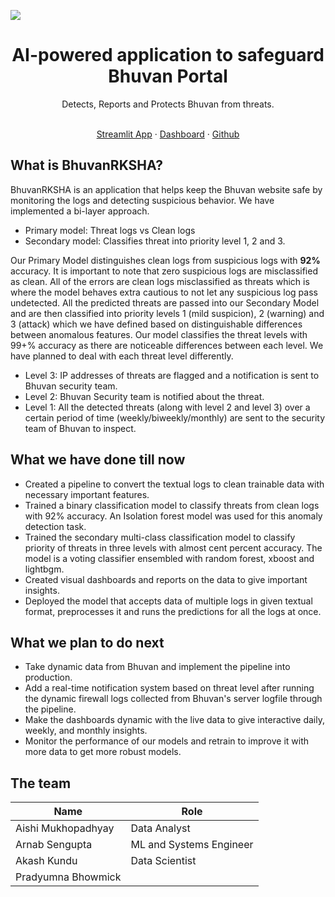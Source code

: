 **![](https://lh7-us.googleusercontent.com/cOsH7-Dh0nQaTbUkWHKOMA2-vu9L7rX8ZokdfVdqxbYmX32MuwiBf8chC6R8LLuexmKBgJL9dIIm0g2yEf1d_dA5VV8qGGL0vvzYf_rwDD7M0UdiHiZ35xVu9vJwsRWjSy3-DLQGXtR1YCMdn3ORDQ)**

<h1 align="center"> AI-powered application to safeguard Bhuvan Portal </h1>

<div align="center">
Detects, Reports and Protects  Bhuvan from threats.
</div>

  <p align="center">
  <br/>
    <a href="https://mohakash.streamlit.app"> Streamlit App</a>
    ·
  <a href="https://app.powerbi.com/reportEmbed?reportId=14ca9c92-f434-4cbc-98cd-d43e683a7e94&autoAuth=true&ctid=23a21599-83e3-45ed-9e32-d7441e300908">Dashboard</a>
    ·
    <a href="https://github.com/asengupta07/Mohakash">Github</a>
  </p>


## What is BhuvanRKSHA?
BhuvanRKSHA is an application that helps keep the Bhuvan website safe by monitoring the logs and detecting suspicious behavior. We have implemented a bi-layer approach. 
- Primary model: Threat logs vs Clean logs 
- Secondary model: Classifies threat  into priority level 1, 2 and 3. 

Our Primary Model distinguishes clean logs from suspicious logs with **92%** accuracy. It is important to note that zero suspicious logs are misclassified as clean. All of the errors are clean logs misclassified as threats  which is where the model behaves extra cautious to not let any suspicious log pass undetected.
All the predicted threats are passed into our Secondary Model and are then classified into priority levels 1 (mild suspicion), 2 (warning) and 3 (attack) which we have defined based on distinguishable differences between anomalous features. Our model classifies the threat levels with 99+% accuracy as there are noticeable differences between each level. 
We have planned to deal with each threat level differently.

- Level 3: IP addresses of threats are flagged and a notification is sent  to Bhuvan security team.
- Level 2: Bhuvan Security team is notified about the threat.
- Level 1: All the detected threats (along with level 2 and level 3) over a certain period of time (weekly/biweekly/monthly) are sent to the security team of Bhuvan to inspect.

## What we have done till now

- Created a pipeline to convert the textual logs to clean trainable data with necessary important features.
- Trained a binary classification model to classify threats from clean logs with 92% accuracy. An Isolation forest model was used for this anomaly detection task.
- Trained the secondary multi-class classification model to classify priority of threats in three levels with almost cent percent accuracy. The model is a voting classifier ensembled with random forest, xboost and lightbgm.
- Created visual dashboards and reports on the data to give important insights.
- Deployed the model that accepts data of multiple logs in given textual format, preprocesses it and runs the predictions for all the logs at once.

## What we plan to do next

- Take dynamic data from Bhuvan and implement the pipeline into production.
- Add a real-time notification system based on threat level after running the dynamic firewall logs collected from Bhuvan's server logfile through the pipeline.
- Make the dashboards dynamic with the live data to give interactive daily, weekly, and monthly insights.
- Monitor the performance of our models and retrain to improve it with more data to get more robust models.

## The team
|Name                         |Role         |                
|----------------|-------------------------------|
|Aishi Mukhopadhyay| Data Analyst          |
|Arnab Sengupta| ML and Systems Engineer          |
|Akash Kundu| Data Scientist|
|Pradyumna Bhowmick| |

